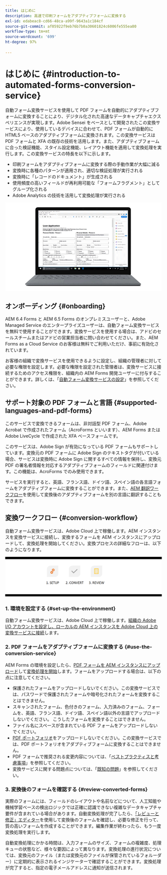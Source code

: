 ```yaml
---
title: はじめに
description: 高速で印刷フォームをアダプティブフォームに変換する
exl-id: edabeac8-cd66-48ca-a99f-9643a1c184cf
source-git-commit: af05922f9eb76b7b0a30601824c6006fe555ea80
workflow-type: tm+mt
source-wordcount: '699'
ht-degree: 97%

---
```


# はじめに {#introduction-to-automated-forms-conversion-service}

自動フォーム変換サービスを使用して PDF フォームを自動的にアダプティブフォームに変換することにより、デジタル化された高速なデータキャプチャエクスペリエンスが実現します。Adobe Sensei をベースとして開発されたこの変換サービスにより、使用しているデバイスに合わせて、PDF フォームが自動的に HTML5 ベースのアダプティブフォームに変換されます。この変換サービスは PDF フォームと XFA の既存の技術を活用します。また、アダプティブフォームに合った検証機能、スタイル設定機能、レイアウト機能を適用して変換処理を実行します。この変換サービスの特長を以下に示します。

* 印刷フォームをアダプティブフォームに変換する際の手動作業が大幅に減る
* 変換時に各種のパターンが適用され、適切な検証処理が実行される
* 変換時に「レコードのドキュメント」が生成される
* 使用頻度の高いフィールドが再利用可能な「フォームフラグメント」としてグループ化される
* Adobe Analytics の技術を活用して変換処理が実行される

![操作は非常に簡単です。変換するソースフォームを準備して、自動フォーム変換サービスを実行します。美しいアダプティブフォームが生成されます。出力はいつでも満足いくまで修正できます。](assets/pdf-to-adaptive-form-gitx50.gif)

## オンボーディング  {#onboarding}

AEM 6.4 Forms と AEM 6.5 Forms のオンプレミスユーザーと、Adobe Managed Service のエンタープライズユーザーは、自動フォーム変換サービスを無料で使用することができます。変換サービスを使用する場合は、アドビのセールスチームまたはアドビの営業担当者に問い合わせてください。また、AEM Forms as a Cloud Service のお客様は無料でご利用いただけ、事前に有効化されています。

お客様の組織で変換サービスを使用できるように設定し、組織の管理者に対して必要な権限を設定します。必要な権限を設定された管理者は、変換サービスに接続するためのアクセス権限を、組織内の AEM Forms 開発ユーザーに付与することができます。詳しくは、「[自動フォーム変換サービスの設定](configure-service.md)」を参照してください。

## サポート対象の PDF フォームと言語 {#supported-languages-and-pdf-forms}

このサービスで変換できるフォームは、非対話型 PDF フォーム、Adobe Acrobat で作成されたフォーム（AcroForms といいます）、AEM Forms または Adobe LiveCycle で作成された XFA ベースフォームです。

このサービスは、Adobe Sign が有効になっている PDF フォームもサポートしています。変換元の PDF フォームに Adobe Sign のテキストタグが付いている場合、サービスは変換時に Adobe Sign に関するすべての情報を保持し、変換元 PDF の署名者情報を対応するアダプティブフォームのフィールドに関連付けます。この機能は、AcroForms でのみ使用できます。

サービスを実行すると、英語、フランス語、ドイツ語、スペイン語の各言語フォームをアダプティブフォームに変換することができます。また、[AEM 翻訳ワークフロー](https://helpx.adobe.com/jp/experience-manager/6-5/forms/using/using-aem-translation-workflow-to-localize-adaptive-forms.html)を使用して変換後のアダプティブフォームを別の言語に翻訳することもできます。

## 変換ワークフロー  {#conversion-workflow}

自動フォーム変換サービスは、Adobe Cloud 上で稼働します。AEM インスタンスを変換サービスに接続し、変換するフォームを AEM インスタンスにアップロードして、変換処理を開始してください。変換プロセスの詳細なフローは、以下のようになります。

![ワークフロー](assets/conversion-workflow.png)

### 1. 環境を設定する {#set-up-the-environment}

自動フォーム変換サービスは、Adobe Cloud 上で稼働します。[組織の Adobe I/O アカウントを設定し、ローカルの AEM インスタンスを Adobe Cloud 上の変換サービスに接続](configure-service.md)します。

### 2. PDF フォームをアダプティブフォームに変換する {#use-the-conversion-service}

AEM Forms の環境を設定したら、[PDF フォームを AEM インスタンスにアップロード](convert-existing-forms-to-adaptive-forms.md)して[変換処理を開始](convert-existing-forms-to-adaptive-forms.md#run-the-conversion)します。フォームをアップロードする場合は、以下の点に注意してください。

* 保護されたフォームをアップロードしないでください。この変換サービスでは、パスワードで保護されたフォームや暗号化されたフォームを変換することはできません。
* スキャンされたフォーム、色付きのフォーム、入力済みのフォーム、フォームを、英語、フランス語、ドイツ語、スペイン語以外の言語でアップロードしないでください。 こうしたフォームを変換することはできません。
* ファイル名にスペースが含まれている PDF フォームをアップロードしないでください。
* [PDF ポートフォリオ](https://helpx.adobe.com/jp/acrobat/using/overview-pdf-portfolios.html)をアップロードしないでください。この変換サービスでは、PDF ポートフォリオをアダプティブフォームに変換することはできません。
* PDF フォームで推奨される変更内容については、「[ベストプラクティスと考慮事項](styles-and-pattern-considerations-and-best-practices.md)」を参照してください。
* 変換サービスに関する問題点については、「[既知の問題](known-issues.md)」を参照してください。

### 3. 変換後のフォームを確認する {#review-converted-forms}

実際のフォームには、フィールドのレイアウトや名前などについて、人工知能や機械学習ベースの検出ロジックでは正確に認識できない複雑なデータキャプチャ要件が含まれている場合があります。自動変換処理が完了したら、[「レビューと修正」エディター](review-correct-ui-edited.md)を使用して変換後のフォームを確認し、必要な修正を行って、質の高いフォームを作成することができます。編集作業が終わったら、もう一度変換処理を実行します。

自動変換処理にかかる時間は、入力フォームのサイズ、フォームの複雑度、処理キューの状態など、様々な要因によって異なります。変換処理の進行状況については、変換元のファイル（または変換元のファイルが保管されているフォルーダー）に定期的に表示されるインジケーターで確認することができます。変換処理が完了すると、指定の電子メールアドレスに通知が送信されます。
